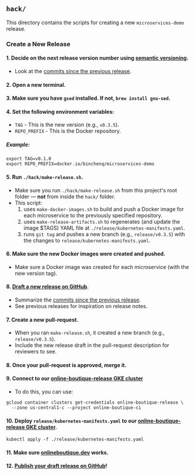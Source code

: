## `hack/` 

This directory contains the scripts for creating a new `microservices-demo` release.

### Create a New Release

#### 1. Decide on the next release version number using [semantic versioning](https://semver.org/).
- Look at the [commits since the previous release](https://github.com/GoogleCloudPlatform/microservices-demo/commits/main).

#### 2. Open a new terminal.

#### 3. Make sure you have `gsed` installed. If not, `brew install gnu-sed`.

#### 4. Set the following environment variables:

- `TAG` - This is the new version (e.g., `v0.3.5`).
- `REPO_PREFIX` - This is the Docker repository. 
##### Example: 
```
export TAG=v0.1.0
export REPO_PREFIX=docker.io/binchenq/microservices-demo
```

#### 5. Run `./hack/make-release.sh`.

- Make sure you run `./hack/make-release.sh` from this project's root folder — **not** from inside the `hack/` folder. 
- This script:
  1. uses `make-docker-images.sh` to build and push a Docker image for each microservice to the previously specified repository.
  1. uses `make-release-artifacts.sh` to regenerates (and update the image $TAGS) YAML file at `./release/kubernetes-manifests.yaml`. 
  1. runs `git tag` and pushes a new branch (e.g., `release/v0.3.5`) with the changes to `release/kubernetes-manifests.yaml`.

#### 6. Make sure the new Docker images were created and pushed.

- Make sure a Docker image was created for each microservice (with the new version tag).


#### 8. [Draft a new release on GitHub](https://github.com/GoogleCloudPlatform/microservices-demo/releases).

- Summarize the [commits since the previous release](https://github.com/GoogleCloudPlatform/microservices-demo/commits/main).
- See previous releases for inspiration on release notes.

#### 7. Create a new pull-request.

- When you ran `make-release.sh`, it created a new branch (e.g., `release/v0.3.5`).
- Include the new release draft in the pull-request description for reviewers to see.

#### 8. Once your pull-request is approved, merge it.

#### 9. Connect to our [online-boutique-release GKE cluster](https://pantheon.corp.google.com/kubernetes/clusters/details/us-central1-c/online-boutique-release/details?project=online-boutique-ci)

- To do this, you can use:
```
gcloud container clusters get-credentials online-boutique-release \
  --zone us-central1-c --project online-boutique-ci
```

#### 10. Deploy `release/kubernetes-manifests.yaml` to our [online-boutique-release GKE cluster](https://pantheon.corp.google.com/kubernetes/clusters/details/us-central1-c/online-boutique-release/details?project=online-boutique-ci).


```
kubectl apply -f ./release/kubernetes-manifests.yaml
```

#### 11. Make sure [onlineboutique.dev](https://onlineboutique.dev) works.

#### 12. [Publish your draft release on GitHub](https://github.com/GoogleCloudPlatform/microservices-demo/releases)!
